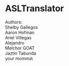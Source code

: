 # ASLTranslator
Authors:\
    Shelby Gallegos\
    Aaron Hofman\
    Ariel Villegas\
	Alejandro\
    Melchor GOAT\
    Jaztin Tabunda\
    your momma\
